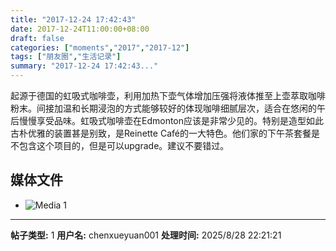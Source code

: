 ```yaml
---
title: "2017-12-24 17:42:43"
date: 2017-12-24T11:00:00+08:00
draft: false
categories: ["moments","2017","2017-12"]
tags: ["朋友圈","生活记录"]
summary: "2017-12-24 17:42:43..."
---
```


起源于德国的虹吸式咖啡壶，利用加热下壶气体增加压强将液体推至上壶萃取咖啡粉末。间接加温和长期浸泡的方式能够较好的体现咖啡细腻层次，适合在悠闲的午后慢慢享受品味。虹吸式咖啡壶在Edmonton应该是非常少见的。特别是造型如此古朴优雅的装置甚是别致，是Reinette Café的一大特色。他们家的下午茶套餐是不包含这个项目的，但是可以upgrade。建议不要错过。

## 媒体文件

- ![Media 1](/Moments/photos/2017-12-24/201712241742430.jpg)

---

**帖子类型:** 1
**用户名:** chenxueyuan001
**处理时间:** 2025/8/28 22:21:21